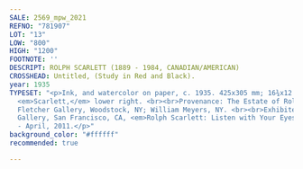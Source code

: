 ```yaml
---
SALE: 2569_mpw_2021
REFNO: "781907"
LOT: "13"
LOW: "800"
HIGH: "1200"
FOOTNOTE: ''
DESCRIPT: ROLPH SCARLETT (1889 - 1984, CANADIAN/AMERICAN)
CROSSHEAD: Untitled, (Study in Red and Black).
year: 1935
TYPESET: "<p>Ink, and watercolor on paper, c. 1935. 425x305 mm; 16¾x12 inches. Signed,
  <em>Scarlett,</em> lower right. <br><br>Provenance: The Estate of Rolph Scarlett;
  Fletcher Gallery, Woodstock, NY; William Meyers, NY. <br><br>Exhibited: Weinstein
  Gallery, San Francisco, CA, <em>Rolph Scarlett: Listen with Your Eyes</em>, March
  - April, 2011.</p>"
background_color: "#ffffff"
recommended: true

---
```

